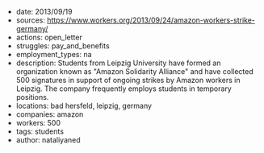 - date: 2013/09/19
- sources: https://www.workers.org/2013/09/24/amazon-workers-strike-germany/
- actions: open_letter
- struggles: pay_and_benefits
- employment_types: na
- description: Students from Leipzig University have formed an organization known as "Amazon Solidarity Alliance" and have collected 500 signatures in support of ongoing strikes by Amazon workers in Leipzig. The company frequently employs students in temporary positions.
- locations: bad hersfeld, leipzig, germany
- companies: amazon
- workers: 500
- tags: students
- author: nataliyaned
